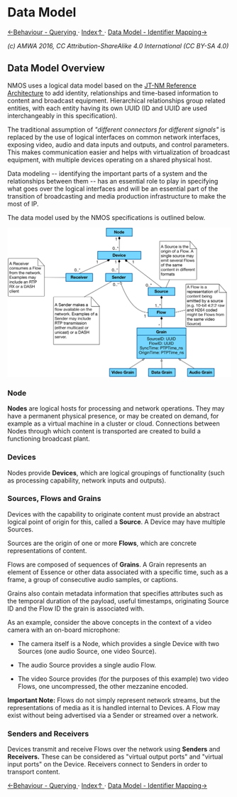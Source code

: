 # Data Model
[←Behaviour - Querying ](4.2._Behaviour_-_Querying.md) · [ Index↑ ](..) · [Data Model - Identifier Mapping→](5.1._Data_Model_-_Identifier_Mapping.md)

_(c) AMWA 2016, CC Attribution-ShareAlike 4.0 International (CC BY-SA 4.0)_

## Data Model Overview

NMOS uses a logical data model based on the [JT-NM Reference Architecture](http://www.jt-nm.org/RA-1.0/) to add identity, relationships and time-based information to content and broadcast equipment. Hierarchical relationships group related entities, with each entity having its own UUID (ID and UUID are used interchangeably in this specification).

The traditional assumption of *"different connectors for different signals"* is replaced by the use of logical interfaces on common network interfaces, exposing video, audio and data inputs and outputs, and control parameters. This makes communication easier and helps with virtualization of broadcast equipment, with multiple devices operating on a shared physical host.

Data modeling -- identifying the important parts of a system and the relationships between them -- has an essential role to play in specifying what goes over the logical interfaces and will be an essential part of the transition of broadcasting and media production infrastructure to make the most of IP.

The data model used by the NMOS specifications is outlined below.

![Data Model](images/data-model.png)

### Node

**Nodes** are logical hosts for processing and network operations. They may have a permanent physical presence, or may be created on demand, for example as a virtual machine in a cluster or cloud. Connections between Nodes through which content is transported are created to build a functioning broadcast plant.

### Devices

Nodes provide **Devices**, which are logical groupings of functionality (such as processing capability, network inputs and outputs).

### Sources, Flows and Grains

Devices with the capability to originate content must provide an abstract logical point of origin for this, called a **Source**. A Device may have multiple Sources.

Sources are the origin of one or more **Flows**, which are concrete representations of content.

Flows are composed of sequences of **Grains**. A Grain represents an element of Essence or other data associated with a specific time, such as a frame, a group of consecutive audio samples, or captions.

Grains also contain metadata information that specifies attributes such as the temporal duration of the payload, useful timestamps, originating Source ID and the Flow ID the grain is associated with.

As an example, consider the above concepts in the context of a video camera with an on-board microphone:

-   The camera itself is a Node, which provides a single Device with two Sources (one audio Source, one video Source).

-   The audio Source provides a single audio Flow.

-   The video Source provides (for the purposes of this example) two video Flows, one uncompressed, the other mezzanine encoded.

**Important Note:** Flows do not simply represent network streams, but the representations of media as it is handled internal to Devices. A Flow may exist without being advertised via a Sender or streamed over a network.

### Senders and Receivers

Devices transmit and receive Flows over the network using **Senders** and **Receivers.** These can be considered as "virtual output ports" and "virtual input ports" on the Device. Receivers connect to Senders in order to transport content.

[←Behaviour - Querying ](4.2._Behaviour_-_Querying.md) · [ Index↑ ](..) · [Data Model - Identifier Mapping→](5.1._Data_Model_-_Identifier_Mapping.md)
